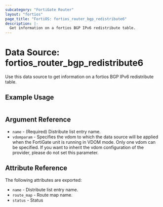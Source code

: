 ```yaml
---
subcategory: "FortiGate Router"
layout: "fortios"
page_title: "FortiOS: fortios_router_bgp_redistribute6"
description: |-
  Get information on a fortios BGP IPv6 redistribute table.
---
```


# Data Source: fortios_router_bgp_redistribute6
Use this data source to get information on a fortios BGP IPv6 redistribute table.


## Example Usage

```hcl

```

## Argument Reference

* `name` - (Required) Distribute list entry name.
* `vdomparam` - Specifies the vdom to which the data source will be applied when the FortiGate unit is running in VDOM mode. Only one vdom can be specified. If you want to inherit the vdom configuration of the provider, please do not set this parameter.

## Attribute Reference

The following attributes are exported:

* `name` - Distribute list entry name.
* `route_map` - Route map name.
* `status` - Status
